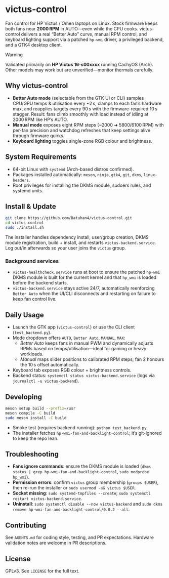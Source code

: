 # victus-control

Fan control for HP Victus / Omen laptops on Linux. Stock firmware keeps both fans near **2000 RPM** in AUTO—even while the CPU cooks. victus-control delivers a real “Better Auto” curve, manual RPM control, and keyboard lighting support via a patched `hp-wmi` driver, a privileged backend, and a GTK4 desktop client.

> [!WARNING]
> Validated primarily on **HP Victus 16-s00xxxx** running CachyOS (Arch). Other models may work but are unverified—monitor thermals carefully.

## Why victus-control
- **Better Auto mode** (selectable from the GTK UI or CLI) samples CPU/GPU temps & utilisation every ~2 s, clamps to each fan’s hardware max, and reapplies targets every 90 s with the firmware-required 10 s stagger. Result: fans climb smoothly with load instead of idling at 2000 RPM like HP’s AUTO.
- **Manual mode** exposes eight RPM steps (~2000 ➜ 5800/6100 RPM) with per-fan precision and watchdog refreshes that keep settings alive through firmware quirks.
- **Keyboard lighting** toggles single-zone RGB colour and brightness.

## System Requirements
- 64-bit Linux with `systemd` (Arch-based distros confirmed).
- Packages installed automatically: `meson`, `ninja`, `gtk4`, `git`, `dkms`, `linux-headers`.
- Root privileges for installing the DKMS module, sudoers rules, and systemd units.

## Install & Update
```bash
git clone https://github.com/Batuhan4/victus-control.git
cd victus-control
sudo ./install.sh
```
The installer handles dependency install, user/group creation, DKMS module registration, build + install, and restarts `victus-backend.service`. Log out/in afterwards so your user joins the `victus` group.

### Background services
- `victus-healthcheck.service` runs at boot to ensure the patched `hp-wmi` DKMS module is built for the current kernel and that `hp_wmi` is loaded before the backend starts.
- `victus-backend.service` stays active 24/7, automatically reenforcing `Better Auto` when the UI/CLI disconnects and restarting on failure to keep fan control live.

## Daily Usage
- Launch the GTK app (`victus-control`) or use the CLI client (`test_backend.py`).
- Mode dropdown offers `AUTO`, `Better Auto`, `MANUAL`, `MAX`:
  - *Better Auto* keeps fans in manual PWM and dynamically adjusts RPMs based on temps/utilisation—ideal for gaming or heavy workloads.
  - *Manual* maps slider positions to calibrated RPM steps; fan 2 honours the 10 s offset automatically.
- Keyboard tab exposes RGB colour + brightness controls.
- Backend status: `systemctl status victus-backend.service` (logs via `journalctl -u victus-backend`).

## Developing
```bash
meson setup build --prefix=/usr
meson compile -C build
sudo meson install -C build
```
- Smoke test (requires backend running): `python test_backend.py`.
- The installer fetches `hp-wmi-fan-and-backlight-control`; it’s git-ignored to keep the repo lean.

## Troubleshooting
- **Fans ignore commands**: ensure the DKMS module is loaded (`dkms status | grep hp-wmi-fan-and-backlight-control`, `sudo modprobe hp_wmi`).
- **Permission errors**: confirm `victus` group membership (`groups $USER`), then re-run the installer or `sudo usermod -aG victus $USER`.
- **Socket missing**: `sudo systemd-tmpfiles --create`; `sudo systemctl restart victus-backend.service`.
- **Uninstall**: `sudo systemctl disable --now victus-backend` and `sudo dkms remove hp-wmi-fan-and-backlight-control/0.0.2 --all`.

## Contributing
See `AGENTS.md` for coding style, testing, and PR expectations. Hardware validation notes are welcome in PR descriptions.

## License
GPLv3. See `LICENSE` for the full text.

